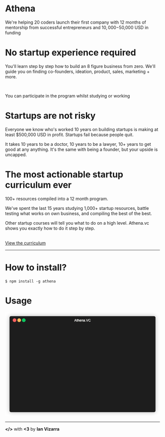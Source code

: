 # Athena

We're helping 20 coders launch their first company with 12 months of mentorship from successful entrepreneurs and $10,000-$50,000 USD in funding

# No startup experience required

You'll learn step by step how to build an 8 figure business from zero. We'll guide you on finding co-founders, ideation, product, sales, marketing + more.

<br/>

You can participate in the program whilst studying or working

# Startups are not risky

Everyone we know who's worked 10 years on building startups is making at least $500,000 USD in profit. Startups fail because people quit.
<br/>

It takes 10 years to be a doctor, 10 years to be a lawyer, 10+ years to get good at any anything. It's the same with being a founder, but your upside is uncapped.

# The most actionable startup curriculum ever

100+ resources compiled into a 12 month program.
<br/>

We've spent the last 15 years studying 1,000+ startup resources, battle testing what works on own business, and compiling the best of the best.
<br/>

Other startup courses will tell you what to do on a high level. Athena.vc shows you exactly how to do it step by step.

<br/>
<a href="https://www.evernote.com/shard/s514/client/snv?isnewsnv=true&noteGuid=f6b58f15-e295-3c4b-6c13-14875970ce53&noteKey=H0pqLWzczpRTbAQOI36Hvb1cP5H-VyODVEq348EDi-Xm4E5Zh5-TMYV1mQ&sn=https%3A%2F%2Fwww.evernote.com%2Fshard%2Fs514%2Fsh%2Ff6b58f15-e295-3c4b-6c13-14875970ce53%2FH0pqLWzczpRTbAQOI36Hvb1cP5H-VyODVEq348EDi-Xm4E5Zh5-TMYV1mQ&title=DRAFT%2Bstartup%2Bcurriculum">View the curriculum</a>

---

# How to install?

```sh-session
$ npm install -g athena
```

# Usage

<p align="center"><img src="/demo.gif?raw=true"/></p>

---

**</>** with **<3** by **Ian Vizarra**
